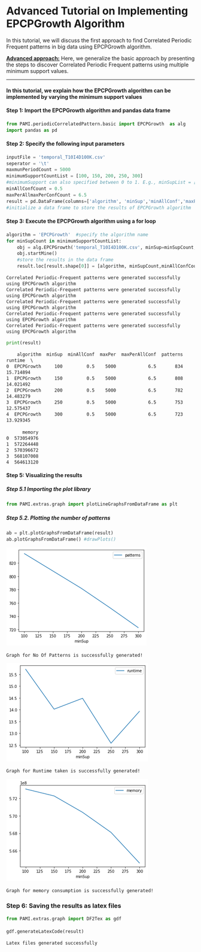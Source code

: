 # Advanced Tutorial on Implementing EPCPGrowth Algorithm

In this tutorial, we will discuss the first approach to find Correlated Periodic Frequent patterns in big data using EPCPGrowth algorithm.

[__Advanced approach:__](#advApproach) Here, we generalize the basic approach by presenting the steps to discover Correlated Periodic Frequent patterns using multiple minimum support values.

***

#### In this tutorial, we explain how the EPCPGrowth algorithm  can be implemented by varying the minimum support values

#### Step 1: Import the EPCPGrowth algorithm and pandas data frame


```python
from PAMI.periodicCorrelatedPattern.basic import EPCPGrowth  as alg
import pandas as pd
```

#### Step 2: Specify the following input parameters


```python
inputFile = 'temporal_T10I4D100K.csv'
seperator = '\t'
maxmunPeriodCount = 5000
minimumSupportCountList = [100, 150, 200, 250, 300] 
#minimumSupport can also specified between 0 to 1. E.g., minSupList = [0.005, 0.006, 0.007, 0.008, 0.009]
minAllConfCount = 0.5
maxPerAllmaxPerConfCount = 6.5
result = pd.DataFrame(columns=['algorithm', 'minSup','minAllConf','maxPer','maxPerAllConf', 'patterns', 'runtime', 'memory']) 
#initialize a data frame to store the results of EPCPGrowth algorithm
```

#### Step 3: Execute the EPCPGrowth algorithm using a for loop


```python
algorithm = 'EPCPGrowth'  #specify the algorithm name
for minSupCount in minimumSupportCountList:
    obj = alg.EPCPGrowth('temporal_T10I4D100K.csv', minSup=minSupCount,minAllConf=minAllConfCount,maxPer=maxmunPeriodCount,maxPerAllConf=maxPerAllmaxPerConfCount, sep=seperator)
    obj.startMine()
    #store the results in the data frame
    result.loc[result.shape[0]] = [algorithm, minSupCount,minAllConfCount,maxmunPeriodCount, maxPerAllmaxPerConfCount,len(obj.getPatterns()), obj.getRuntime(), obj.getMemoryRSS()]
```

    Correlated Periodic-Frequent patterns were generated successfully using EPCPGrowth algorithm 
    Correlated Periodic-Frequent patterns were generated successfully using EPCPGrowth algorithm 
    Correlated Periodic-Frequent patterns were generated successfully using EPCPGrowth algorithm 
    Correlated Periodic-Frequent patterns were generated successfully using EPCPGrowth algorithm 
    Correlated Periodic-Frequent patterns were generated successfully using EPCPGrowth algorithm 



```python
print(result)
```

        algorithm  minSup  minAllConf  maxPer  maxPerAllConf  patterns    runtime  \
    0  EPCPGrowth     100         0.5    5000            6.5       834  15.714894   
    1  EPCPGrowth     150         0.5    5000            6.5       808  14.021492   
    2  EPCPGrowth     200         0.5    5000            6.5       782  14.483279   
    3  EPCPGrowth     250         0.5    5000            6.5       753  12.575437   
    4  EPCPGrowth     300         0.5    5000            6.5       723  13.929345   
    
          memory  
    0  573054976  
    1  572264448  
    2  570396672  
    3  568107008  
    4  564613120  


#### Step 5: Visualizing the results

##### Step 5.1 Importing the plot library


```python
from PAMI.extras.graph import plotLineGraphsFromDataFrame as plt
```

##### Step 5.2. Plotting the number of patterns


```python
ab = plt.plotGraphsFromDataFrame(result)
ab.plotGraphsFromDataFrame() #drawPlots()
```


    
![png](output_15_0.png)
    


    Graph for No Of Patterns is successfully generated!



    
![png](output_15_2.png)
    


    Graph for Runtime taken is successfully generated!



    
![png](output_15_4.png)
    


    Graph for memory consumption is successfully generated!


### Step 6: Saving the results as latex files

```python
from PAMI.extras.graph import DF2Tex as gdf

gdf.generateLatexCode(result)
```

    Latex files generated successfully

